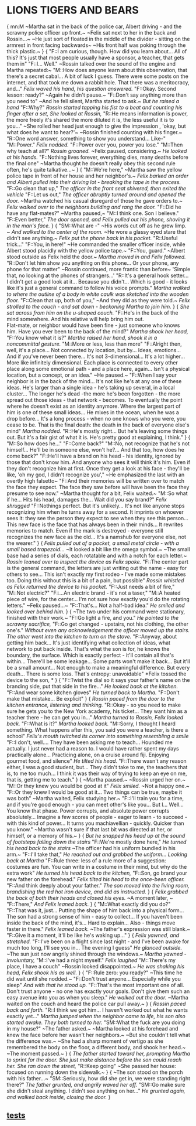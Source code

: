 # LIONS TIGERS AND BEARS
{
mn:M
~Martha sat in the back of the police car, Albert driving - and the scrawny police officer up front.~
~Felix sat next to her in the back and Rossin...~
~He just sort of floated in the middle of the divider - sitting on the armrest in front facing backwards~
~His front half was poking through the thick plastic.~
}
{
"F::I am curious, though.
How did you learn about...
All of this? It's just that most people usually have a sponsor, a teacher, that gets them in"
"F::I...
Well."
~Rossin talked over the sound of the engine and Martha repeated:~
"M::How does anyone learn about this observation, that there's a secret cabal...
A bit of luck I guess.
There were some posts on the internet, and that took me down a rabbit hole.
That there was a meritocracy, and..."
*Felix waved his hand, his question answered.*
"F::Okay.
Second lesson: ready?"
~Again he didn't pause.~
"F::Don't say anything more than you need to"
~And he fell silent, Martha started to ask.~
*But he raised a hand*
"F::Why?"
*Rossin started tapping his fist to a beat and counting his finger after a set, She looked at Rossin,*
"R::He means information is power, the more freely it's shared the more diluted it is, the less useful it is to you..."
~She rolled her head just enough to give the impression , 'okay, but what does he want to hear?'~
~Rossin finished counting with his finger.~
"R::One word answer, something to show you understand...
 Like-"
"M::Power."
*Felix nodded.*
"F::Power over you, power you lose."
"M::Then why teach at all?"
*Rossin groaned.*
~Felix paused, considering.~
*He looked at his hands.*
"F::Nothing lives forever, everything dies, many deaths before the final one"
~Martha thought he doesn't really obey this second rule often, he's quite talkative...~
}
{
"M::We're here,"
~Martha saw the yellow police tape in front of her house and her neighbor's.~
*Felix barked an order and Albert pulled into their driving lot - breaking the tape in the process.*
"F::Go clean that up,"
*The officer in the front seat shivered, then exited the vehicle*
"F::Let us out,"
*The officer abruptly turned around and opened the door.*
~Martha watched his casual disregard of those he gave orders to.~
*Felix walked over to the neighbors building and rang the door.*
"F::Did he have any flat-mates?"
~Martha paused,~
"M::I think one.
Son I believe."
"F::Even better,"
*The door opened, and Felix pulled out his phone, shoving it in the man's face.*
}
{
"SM::What are -"
~His words cut off as he grew limp. ~
*And walked to the center of the room.*
~He wore a glassy eyed stare that didn't see anything.~
*Felix put the phone back in his pocket.*
"R::Useful trick..."
"F::You, in here!"
~He commanded the smaller officer inside, while Albert stood placidly with the yellow police tape.~
"F::You, guard."
~Albert stood outside as Felix held the door.~
*Martha moved in and Felix followed.*
"R::Don't let him show you anything on this phone...
 Or your phone, any phone for that matter"
~Rossin continued, more frantic than before~
'Simple that, no looking at the phones of strangers...'
"R::It's a general hook setter...
I didn't get a good look at it...
Because you didn't...
Which is good - it looks like it's just a general command to follow his voice prompts."
*Martha walked to where the outline of a body in white caulk was sketched into the wooden floor.*
"F::Clean that up, both of you,"
~And they did as they were told.~
*Felix strolled to the couch - and sat down - beckoning Martha to join him.*
}
{
*She sat across from him on the u-shaped couch.*
"F::He's in the back of the mind somewhere. 
And his relative will help bring him out.  
Flat-mate, or neighbor would have been fine - just someone who knows him. 
Have you ever been to the back of the mind?"
*Martha shook her head,*
"F::You know what it is?"
*Martha raised her hand, shook it in a noncommittal gesture.*
"M::More or less, less than more"
"F::Alright then, well, it's a place...
Not connected by location, but by...
Ideas, emotions...
And if you've never been there...
It's not 3-dimensional...
It's a lot higher...
More like infinitely dimensional.
Each place is connected to every other place along some emotional path - and a place here, again...
Isn't a physical location, but a concept, or an idea."
~He paused.~
"F::When I say your neighbor is in the back of the mind...
It's not like he's at any one of these ideas. 
He's larger than a single idea - he's taking up several, in a local cluster...
The longer he's dead -the more he's been forgotten - the more spread out those ideas - that network - becomes.
To eventually the point where he doesn't exist as an identity anymore. 
Where the largest part of him is one of these small ideas...
He mixes in the ocean, when he was a drop before...
It's a long process - when no one knows who you were, you cease to be.
That is the final death: the death in the back of everyone else's mind"
*Martha nodded.*
"R::He's mostly right...
But he's leaving some things out. 
But it's a fair gist of what it is. 
He's pretty good at explaining, I think."
}
{
"M::So how does he..."
"F::Come back?"
"M::No, not recognize that he's not himself...
He'll be in someone else, won't he?...
And that too, how does he come back?"
"F::He'll have a brand on his head - his identity, ignored by those that don't know him.
And anyone who sees it will think it's him.
Even if they don't recognize him at first. 
Once they get a look at his face - they'll be like, 'oh my god, I didn't recognize you',"
~He emphasized the last with an overtly high falsetto~
"F::And their memories will be written over to match the face they expect. 
The face they saw before will have been the face they presume to see now."
~Martha thought for a bit, Felix waited.~
"M::So what if he...
Hits his head, damages the...
Wait did you say brand?"
*Felix shrugged*
"F::Nothings perfect.
But it's unlikely...
It's not like anyone stops recognizing him when he turns away for a second.
It imprints on whoever sees it: they see the person they expect to see when they see this person...
This new face is the face that has always been in their minds...
It rewrites memories to match.
Even if the mark is destroyed - everyone still recognizes the new face as the old...
It's a namshub for everyone else, not the wearer."
}
{
*Felix pulled out of a pocket, a small metal circle - with a small based trapezoid...*
~It looked a bit like the omega symbol.~
~The small base had a series of dials, each rotatable and with a notch for each letter.~
*Rossin leaned over to inspect the device as Felix spoke.*
"F::The center part is the general command, the letters are just writing out the name - easy for others to see...
 This isn't exactly my first rodeo - I've made some mistakes too. 
 Doing this without this is a bit of a pain, but possible"
*Rossin whistled as Felix returned the device to his pocket.*
"F::Just needs a bit of fire,"
"M::Not electric?"
"F::...An electric brand - it's not a taser,"
"M::A heated piece of wire, for the center...
 I'm not sure how exactly you'd do the rotating letters."
~Felix paused...~
"F::That's...
Not a half-bad idea."
*He smiled and looked over behind him.*
}
{
~The two under his command were stationary, finished with their work.~
"F::Go light a fire, and you."
*He pointed to the scrawny sacrifice,*
"F::Go get changed - upstairs, not his clothing, the other one's."
*Without even any acknowledgement the officer moved up the stairs.*
*The other went into the kitchen to turn on the stove.*
"F::Anyway, about getting him back... 
It's just identifying what collection of ideas, what network to put back inside. 
That's what the son is for, he knows the boundary, the surface. 
Which is exactly perfect - it'll contain all that's within...
There'll be some leakage...
Some parts won't make it back...
But it'll be a small amount...
Not enough to make a meaningful difference.
But every death...
There is some loss. 
That's entropy: unavoidable"
*Felix tossed the device to the son, *
}
{
"F::Twist the dial so it says your father's name on the branding side, put that side in the fire..."
*He looked back at the kitchen.*
"F::And wear some kitchen gloves"
*He turned back to Martha.*
"F::Don't make that mistake...
Be explicit"
}
{
*Rossin paced from the door to the kitchen entrance, listening and thinking.*
"R::Okay - so you need to make sure he gets you to the New York academy, his ticket...
They want him as a teacher there - he can get you in..."
*Martha turned to Rossin, Felix looked back.*
"F::What is it?"
*Martha looked back.*
"M::Sorry, I thought I heard something.
What happens after this, you said you were a teacher, is there a school"
*Felix's mouth twitched its corner into something resembling a smile*
"F::I don't, well....
They have been asking me to teach...
Hounded me actually.
I just never had a reason to. 
I would have rather spent my days practically alone...
Practicing alone, on a cruise around fiji. 
Enjoying gourmet food, and silence"
*He tilted his head.*
"F::There wasn't any reason either, I was a good student, but...
They didn't take to me, the teachers that is, to me too much...
I think it was their way of trying to keep an eye on me, that is, getting me to teach."
}
{
~Martha paused.~
~Rossin urged her on.~
"M::Or they knew you would be good at it"
*Felix smiled.*
~Not a happy one.~
"F::Or they knew I would be good at it...
Two things can be true, maybe it was both"
~Martha waited, Felix studying her.~
"F::I'll train you for a time, and if you're good enough - you can meet other's like you...
But I...
Well...
You know that phase.
Power corrupts, and absolute power corrupts absolutely...
Imagine a few scores of people - eager to learn - to succeed - with this kind of power...
It turns you machiavellian - quickly.
Quicker than you know."
~Martha wasn't sure if that last bit was directed at her, or himself, or a memory of his.~
}
{
*But he snapped his head up at the sound of footsteps falling down the stairs*
"F::We're mostly done here,"
*He turned his head back to the stairs*
~The officer had his uniform bundled in his arm.~
"F::I'll take that,"
*He reached out and grabbed the uniform...*
*Looking back at Martha*
"F::Rule three: less of a rule more of a suggestion: costumes are fun. 
You can write in a costume in their mind, but why do the extra work"
*He turned his head back to the kitchen,*
"F::Son, go brand your new father on the forehead."
*Felix tilted his head to the once-been officer.*
"F::And think deeply about your father."
*The son moved into the living room, brandishing the red hot iron device, and did as instructed.*
}
{
*Felix grabbed the back of both their heads and closed his eyes.*
~A moment later, ~
"F::There,"
*And Felix leaned back.*
}
{
"M::What exactly did you do?"
"F::That was it, just...
Putting the shape of him back into a physical form...
The son had a strong sense of him - easy to collect...
If you haven't been inside the back of the mind, it's...
Hard to explain...
Also - things move faster in there."
*Felix leaned back.*
~The father's expression was still blank.~
"F::Give it a moment, it'll be like he's waking up..."
}
{
*Felix yawned, and stretched.*
"F::I've been on a flight since last night - and I've been awake for much too long, I'll see you in...
The evening I guess"
*He glanced outside.*
~The sun just now angrily shined through the windows.~
*Martha yawned - involuntary,*
"M::I've had a night myself."
*Felix laughed*
"M::There's my place, I have a couch"
~Rossin looked disappointed.~
*He was shaking his head, Felix shook his as well.*
}
{
"F::Rule zero: you ready?"
~This time he did wait until she nodded.~
"F::Don't trust anyone...
Especially while you sleep"
*And with that he stood up.*
"F::That's the most important one of all.
Don't trust anyone - no one has exactly your goals. 
Don't give them such an easy avenue into you as when you sleep."
*He walked out the door.*
~Martha waited on the couch and heard the police car pull away.~
}
{
*Rossin paced back and forth.*
"R::I think we got him...
I haven't worked out what he wants exactly yet..."
*Martha jumped when the neighbor came to life, his son also started awake.*
*They both turned to her.*
"SM::What the fuck are you doing in my house?"
~The father asked.~
~Martha looked at his forehead and knew the face before her wasn't her neighbors.~
~But she couldn't tell what the difference was.~
~She had a sharp moment of vertigo as she remembered the body on the floor, a different body, and shook her head.~
~The moment passed.~
}
{
*The father started toward her, prompting Martha to sprint for the door.*
*She just make distance before the son could reach her.*
*She ran down the street,*
"R::Keep going"
~She passed her house: focused on running down the sidewalk.~
}
{
~The son stood on the porch with his father...~
"SM::Seriously, how did she get in, we were standing right there?"
*The father grunted, and angrily waved her off.*
"SM::Go make sure she didn't steal anything.
I didn't see anything on her..."
*He grunted again, and walked back inside, closing the door.*
}
## [tests](tests.md)
